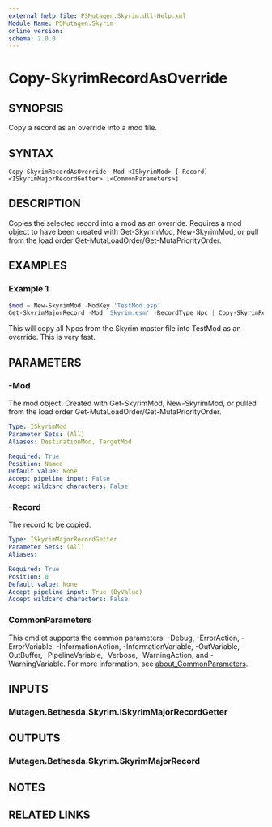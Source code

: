 ```yaml
---
external help file: PSMutagen.Skyrim.dll-Help.xml
Module Name: PSMutagen.Skyrim
online version:
schema: 2.0.0
---
```


# Copy-SkyrimRecordAsOverride

## SYNOPSIS
Copy a record as an override into a mod file.

## SYNTAX

```
Copy-SkyrimRecordAsOverride -Mod <ISkyrimMod> [-Record] <ISkyrimMajorRecordGetter> [<CommonParameters>]
```

## DESCRIPTION
Copies the selected record into a mod as an override. Requires a mod object to have been created with Get-SkyrimMod, New-SkyrimMod, or pull from the load order Get-MutaLoadOrder/Get-MutaPriorityOrder.

## EXAMPLES

### Example 1
```powershell
$mod = New-SkyrimMod -ModKey 'TestMod.esp'
Get-SkyrimMajorRecord -Mod 'Skyrim.esm' -RecordType Npc | Copy-SkyrimRecordAsOverride -Mod $mod
```

This will copy all Npcs from the Skyrim master file into TestMod as an override. This is very fast.

## PARAMETERS

### -Mod
The mod object. Created with Get-SkyrimMod, New-SkyrimMod, or pulled from the load order Get-MutaLoadOrder/Get-MutaPriorityOrder.

```yaml
Type: ISkyrimMod
Parameter Sets: (All)
Aliases: DestinationMod, TargetMod

Required: True
Position: Named
Default value: None
Accept pipeline input: False
Accept wildcard characters: False
```

### -Record
The record to be copied.

```yaml
Type: ISkyrimMajorRecordGetter
Parameter Sets: (All)
Aliases:

Required: True
Position: 0
Default value: None
Accept pipeline input: True (ByValue)
Accept wildcard characters: False
```

### CommonParameters
This cmdlet supports the common parameters: -Debug, -ErrorAction, -ErrorVariable, -InformationAction, -InformationVariable, -OutVariable, -OutBuffer, -PipelineVariable, -Verbose, -WarningAction, and -WarningVariable. For more information, see [about_CommonParameters](http://go.microsoft.com/fwlink/?LinkID=113216).

## INPUTS

### Mutagen.Bethesda.Skyrim.ISkyrimMajorRecordGetter

## OUTPUTS

### Mutagen.Bethesda.Skyrim.SkyrimMajorRecord

## NOTES

## RELATED LINKS
